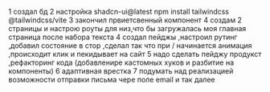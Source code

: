 1 создал бд
2 настройка  shadcn-ui@latest npm install tailwindcss @tailwindcss/vite
3 закончил првиетсвенный компонент
4 создам 2  страницы и настрою роуты для низ,что бы загружалась моя главная страница после набора текста
4 создал пейджы ,настроил рутинг ,добавил состояние в стор ,сделал так что при / начинается анимация ,происходит клик и пекидывает на сайт 
5 надо сделать пейджу продукст ,рефакторинг кода (добавленире кастомных хуков и разбитие на компоненты)
6 адаптивная врестка 
7 подумать над реализацией возможности отправки письма чере поле email и так далее